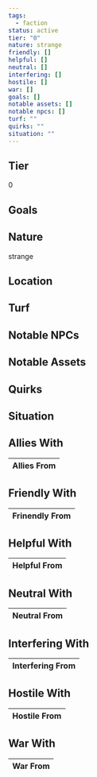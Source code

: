 ```yaml
---
tags:
  - faction
status: active
tier: "0"
nature: strange
friendly: []
helpful: []
neutral: []
interfering: []
hostile: []
war: []
goals: []
notable assets: []
notable npcs: []
turf: ""
quirks: ""
situation: ""
---
```

## Tier

0

## Goals



## Nature

strange

## Location



## Turf



## Notable NPCs



## Notable Assets



## Quirks



## Situation



## Allies With



| Allies From |
| ----------- |


## Friendly With



| Frinendly From |
| -------------- |


## Helpful With



| Helpful From |
| ------------ |


## Neutral With




| Neutral From |
| ------------ |



## Interfering With




| Interfering From |
| ---------------- |



## Hostile With




| Hostile From |
| ------------ |



## War With



| War From |
| -------- |

